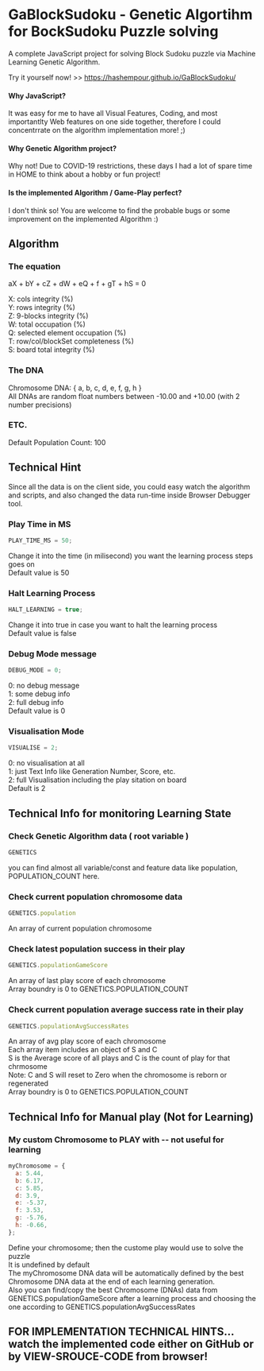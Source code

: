 # GaBlockSudoku - Genetic Algortihm for BockSudoku Puzzle solving

A complete JavaScript project for solving Block Sudoku puzzle via Machine Learning Genetic Algorithm.

Try it yourself now! >> https://hashempour.github.io/GaBlockSudoku/ 


#### Why JavaScript?
  It was easy for me to have all Visual Features, Coding, and most importantlty Web features on one side together, therefore I could concentrrate on the algorithm implementation more! ;)
  
#### Why Genetic Algorithm project?
  Why not! Due to COVID-19 restrictions, these days I had a lot of spare time in HOME to think about a hobby or fun project!
  
#### Is the implemented Algorithm / Game-Play perfect?
  I don't think so! You are welcome to find the probable bugs or some improvement on the implemented Algorithm :)


## Algorithm

### The equation
  aX + bY + cZ + dW + eQ + f + gT + hS = 0
  
  X: cols integrity (%)  
  Y: rows integrity (%)  
  Z: 9-blocks integrity (%)  
  W: total occupation (%)  
  Q: selected element occupation (%)  
  T: row/col/blockSet completeness (%)    
  S: board total integrity (%)
  
### The DNA
  Chromosome DNA: { a, b, c, d, e, f, g, h }  
  All DNAs are random float numbers between -10.00 and +10.00 (with 2 number precisions)  
  
### ETC.
  Default Population Count: 100
  
  
## Technical Hint

Since all the data is on the client side, you could easy watch the algorithm and scripts, and also changed the data run-time inside Browser Debugger tool.

### Play Time in MS
  ```javascript
  PLAY_TIME_MS = 50;
  ```
  Change it into the time (in milisecond) you want the learning process steps goes on  
  Default value is 50  
    
### Halt Learning Process
  ```javascript
  HALT_LEARNING = true;
  ```
  Change it into true in case you want to halt the learning process  
  Default value is false  
  
### Debug Mode message
  ```javascript
  DEBUG_MODE = 0;
  ```
  0: no debug message  
  1: some debug info  
  2: full debug info  
  Default value is 0  
  
### Visualisation Mode
  ```javascript
  VISUALISE = 2;
  ````
  0: no visualisation at all  
  1: just Text Info like Generation Number, Score, etc.  
  2: full Visualisation including the play sitation on board  
  Default is 2  
  

## Technical Info for monitoring Learning State

### Check Genetic Algorithm data ( root variable )
  ```javascript
  GENETICS
  ```
  you can find almost all variable/const and feature data like population, POPULATION_COUNT here.
  


### Check current population chromosome data
  ```javascript
  GENETICS.population
  ```
  An array of current population chromosome  
  
### Check latest population success in their play
  ```javascript
  GENETICS.populationGameScore
  ```
  An array of last play score of each chromosome  
  Array boundry is 0 to GENETICS.POPULATION_COUNT  

### Check current population average success rate in their play
  ```javascript
  GENETICS.populationAvgSuccessRates
  ```
  An array of avg play score of each chromosome  
  Each array item includes an object of S and C  
  S is the Average score of all plays and C is the count of play for that chrmosome  
  Note: C and S will reset to Zero when the chromosome is reborn or regenerated  
  Array boundry is 0 to GENETICS.POPULATION_COUNT  


## Technical Info for Manual play (Not for Learning)
 
### My custom Chromosome to PLAY with -- not useful for learning
  ```javascript
  myChromosome = { 
    a: 5.44,
    b: 6.17,
    c: 5.85,
    d: 3.9,
    e: -5.37,
    f: 3.53,
    g: -5.76,
    h: -0.66,
  };
  ```
  Define your chromosome; then the custome play would use to solve the puzzle  
  It is undefined by default  
  The myChromosome DNA data will be automatically defined by the best Chromosome DNA data at the end of each learning generation.  
  Also you can find/copy the best Chromosome (DNAs) data from GENETICS.populationGameScore after a learning process and choosing the one according to GENETICS.populationAvgSuccessRates  


## FOR IMPLEMENTATION TECHNICAL HINTS... watch the implemented code either on GitHub or by VIEW-SROUCE-CODE from browser!
